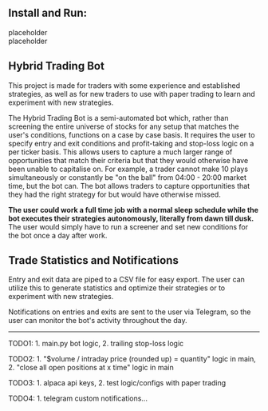 ## Install and Run:
placeholder   
placeholder   

## Hybrid Trading Bot
This project is made for traders with some experience and established strategies, as well as for new traders to use with paper trading to learn and experiment with new strategies. 

The Hybrid Trading Bot is a semi-automated bot which, rather than screening the entire universe of stocks for any setup that matches the user's conditions, functions on a case by case basis. It requires the user to specify entry and exit conditions and profit-taking and stop-loss logic on a per ticker basis. This allows users to capture a much larger range of opportunities that match their criteria but that they would otherwise have been unable to capitalise on. For example, a trader cannot make 10 plays simultaneously or constantly be "on the ball" from 04:00 - 20:00 market time, but the bot can. The bot allows traders to capture opportunities that they had the right strategy for but would have otherwise missed.

**The user could work a full time job with a normal sleep schedule while the bot executes their strategies autonomously, literally from dawn till dusk.** The user would simply have to run a screener and set new conditions for the bot once a day after work.

## Trade Statistics and Notifications
Entry and exit data are piped to a CSV file for easy export. The user can utilize this to generate statistics and optimize their strategies or to experiment with new strategies.

Notifications on entries and exits are sent to the user via Telegram, so the user can monitor the bot's activity throughout the day.


---


TODO1: 1. main.py bot logic, 2. trailing stop-loss logic

TODO2: 1. "$volume / intraday price (rounded up) = quantity" logic in main, 2. "close all open positions at x time" logic in main  

TODO3: 1. alpaca api keys, 2. test logic/configs with paper trading

TODO4: 1. telegram custom notifications...   